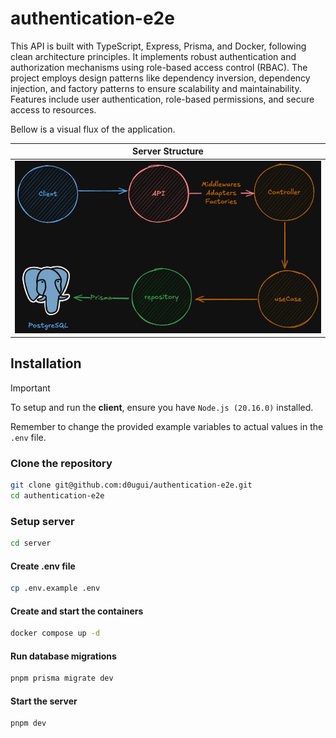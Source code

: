 # authentication-e2e

This API is built with TypeScript, Express, Prisma, and Docker, following clean architecture principles. It implements robust authentication and authorization mechanisms using role-based access control (RBAC). The project employs design patterns like dependency inversion, dependency injection, and factory patterns to ensure scalability and maintainability. Features include user authentication, role-based permissions, and secure access to resources.

Bellow is a visual flux of the application.

|          Server Structure           |
| :---------------------------------: |
| ![Home Page](../.github/server.png) |

## Installation

> [!IMPORTANT]
> To setup and run the **client**, ensure you have `Node.js (20.16.0)` installed.
>
> Remember to change the provided example variables to actual values ​​in the `.env` file.

### Clone the repository

```sh
git clone git@github.com:d0ugui/authentication-e2e.git
cd authentication-e2e
```

### Setup server

```sh
cd server
```

#### Create .env file

```sh
cp .env.example .env
```

#### Create and start the containers

```sh
docker compose up -d
```

#### Run database migrations

```sh
pnpm prisma migrate dev
```

#### Start the server

```sh
pnpm dev
```
